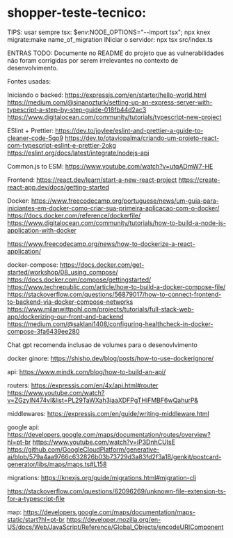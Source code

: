 # shopper-teste-tecnico:

TIPS:
usar sempre tsx:
$env:NODE_OPTIONS="--import tsx"; npx knex migrate:make name_of_migration
INiciar o servidor:
npx tsx src/index.ts

ENTRAS TODO:
Documente no README do projeto que as vulnerabilidades não foram corrigidas por serem irrelevantes no contexto de desenvolvimento.

Fontes usadas:

Iniciando o backed:
https://expressjs.com/en/starter/hello-world.html
https://medium.com/@sinanozturk/setting-up-an-express-server-with-typescript-a-step-by-step-guide-018fb44d2ac3
https://www.digitalocean.com/community/tutorials/typescript-new-project

ESlint + Prettier:
https://dev.to/joylee/eslint-and-prettier-a-guide-to-cleaner-code-5go9
https://dev.to/otaviopalma/criando-um-projeto-react-com-typescript-eslint-e-prettier-2okg
https://eslint.org/docs/latest/integrate/nodejs-api

Common.js to ESM:
https://www.youtube.com/watch?v=utqADmW7-HE

Frontend:
https://react.dev/learn/start-a-new-react-project
https://create-react-app.dev/docs/getting-started

Docker:
https://www.freecodecamp.org/portuguese/news/um-guia-para-iniciantes-em-docker-como-criar-sua-primeira-aplicacao-com-o-docker/
https://docs.docker.com/reference/dockerfile/
https://www.digitalocean.com/community/tutorials/how-to-build-a-node-js-application-with-docker

https://www.freecodecamp.org/news/how-to-dockerize-a-react-application/

docker-compose:
https://docs.docker.com/get-started/workshop/08_using_compose/
https://docs.docker.com/compose/gettingstarted/
https://www.techrepublic.com/article/how-to-build-a-docker-compose-file/
https://stackoverflow.com/questions/56879017/how-to-connect-frontend-to-backend-via-docker-compose-networks
https://www.milanwittpohl.com/projects/tutorials/full-stack-web-app/dockerizing-our-front-and-backend
https://medium.com/@saklani1408/configuring-healthcheck-in-docker-compose-3fa6439ee280

Chat gpt recomenda inclusao de volumes para o desenovlvimento

docker ginore:
https://shisho.dev/blog/posts/how-to-use-dockerignore/

api:
https://www.mindk.com/blog/how-to-build-an-api/

routers:
https://expressjs.com/en/4x/api.html#router
https://www.youtube.com/watch?v=ZGzyIN474vI&list=PL29TaWXah3iaaXDFPgTHiFMBF6wQahurP&

middlewares:
https://expressjs.com/en/guide/writing-middleware.html

google api:
https://developers.google.com/maps/documentation/routes/overview?hl=pt-br
https://www.youtube.com/watch?v=iP3DnhCUIsE
https://github.com/GoogleCloudPlatform/generative-ai/blob/579a4aa9766c632826b03b73729d3a83fd2f3a18/genkit/postcard-generator/libs/maps/maps.ts#L158

migrations:
https://knexjs.org/guide/migrations.html#migration-cli

https://stackoverflow.com/questions/62096269/unknown-file-extension-ts-for-a-typescript-file

map:
https://developers.google.com/maps/documentation/maps-static/start?hl=pt-br
https://developer.mozilla.org/en-US/docs/Web/JavaScript/Reference/Global_Objects/encodeURIComponent
